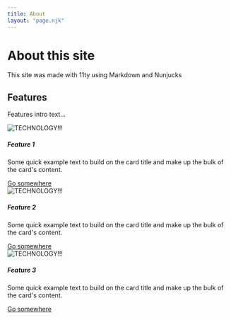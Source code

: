 ```yaml
---
title: About
layout: "page.njk"
---
```


# About this site

This site was made with 11ty using Markdown and Nunjucks

<link rel="stylesheet" href="https://cdn.jsdelivr.net/npm/bootstrap@5.3.0-alpha1/dist/css/bootstrap.min.css">
   


<!-- Features -->
<div class="container-xl py-5 features" id="features">
        <h2 class="display-5 text-center mb-4">Features</h2>
        <p class="lead text-center">Features intro text...</p>
        <div class="row mt-5 gx-5">
            <div class="col-md mb-4">
                <div class="card flex-row flex-md-column">
                    <img src="https://res.cloudinary.com/dtbm7zfee/image/upload/w_400,h_267/v1681404449/BS%20Demo/jj-ying-8bghKxNU1j0-unsplash_bfirqj.webp" class="card-img-top object-fit-cover" alt="TECHNOLOGY!!!">
                    <div class="card-body">
                      <h5 class="card-title">Feature 1</h5>
                      <p class="card-text">Some quick example text to build on the card title and make up the bulk of the card's content.</p>
                      <a href="#" class="btn btn-primary rounded-pill px-3">Go somewhere</a>
                    </div>
                  </div>
            </div>
            <div class="col-md mb-4">
                <div class="card flex-row flex-md-column">
                    <img src="https://res.cloudinary.com/dtbm7zfee/image/upload/w_400/v1681481055/BS%20Demo/luca-bravo-XJXWbfSo2f0-unsplash_c1oluz.webp" class="card-img-top object-fit-cover order-1 order-md-0" alt="TECHNOLOGY!!!">
                    <div class="card-body">
                      <h5 class="card-title">Feature 2</h5>
                      <p class="card-text">Some quick example text to build on the card title and make up the bulk of the card's content.</p>
                      <a href="#" class="btn btn-primary rounded-pill px-3">Go somewhere</a>
                    </div>
                  </div>
            </div>
            <div class="col-md mb-4">
                <div class="card flex-row flex-md-column">
                    <img src="https://res.cloudinary.com/dtbm7zfee/image/upload/w_400/v1681481046/BS%20Demo/nasa-Q1p7bh3SHj8-unsplash_nrgbwy.webp" class="card-img-top object-fit-cover" alt="TECHNOLOGY!!!">
                    <div class="card-body">
                      <h5 class="card-title">Feature 3</h5>
                      <p class="card-text">Some quick example text to build on the card title and make up the bulk of the card's content.</p>
                      <a href="#" class="btn btn-primary rounded-pill px-3">Go somewhere</a>
                    </div>
                  </div>
            </div>        
        </div>
    </div>
